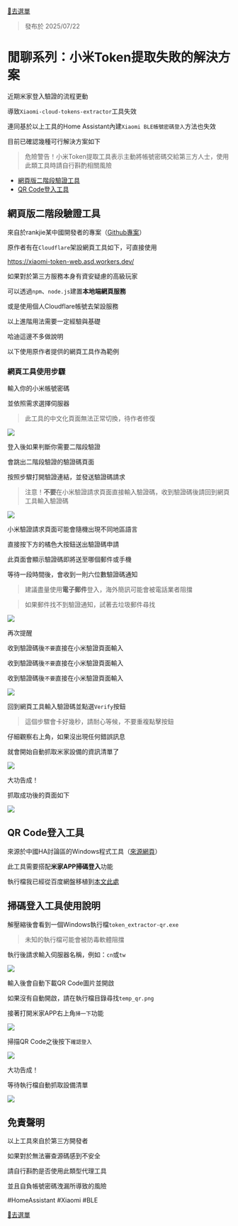 [🧾去選單](../../README.md)

> 發布於 2025/07/22

# 閒聊系列：小米Token提取失敗的解決方案

近期米家登入驗證的流程更動

導致`Xiaomi-cloud-tokens-extractor`工具失效

連同基於以上工具的Home Assistant內建`Xiaomi BLE帳號密碼登入`方法也失效

目前已確認幾種可行解決方案如下

> 危險警告！小米Token提取工具表示主動將帳號密碼交給第三方人士，使用此類工具時請自行斟酌相關風險

- [網頁版二階段驗證工具](#網頁版二階段驗證工具)
- [QR Code登入工具](#qr-code登入工具)

## 網頁版二階段驗證工具

來自於rankjie某中國開發者的專案（[Github專案](https://github.com/rankjie/xiaomi-tokens-web)）

原作者有在`Cloudflare`架設網頁工具如下，可直接使用

https://xiaomi-token-web.asd.workers.dev/

如果對於第三方服務本身有資安疑慮的高級玩家

可以透過`npm`、`node.js`建置**本地端網頁服務**

或是使用個人Cloudflare帳號去架設服務

以上進階用法需要一定經驗與基礎

哈迪這邊不多做說明

以下使用原作者提供的網頁工具作為範例

### 網頁工具使用步驟

輸入你的小米帳號密碼

並依照需求選擇伺服器

> 此工具的中文化頁面無法正常切換，待作者修復

![](attachments/mi_token_webui_0.jpg)

登入後如果判斷你需要二階段驗證

會跳出二階段驗證的驗證碼頁面

按照步驟打開驗證連結，並發送驗證碼請求

> 注意！**不要**在小米驗證請求頁面直接輸入驗證碼，收到驗證碼後請回到網頁工具輸入驗證碼

![](attachments/mi_token_webui_1.jpg)

小米驗證請求頁面可能會隨機出現不同地區語言

直接按下方的橘色大按鈕送出驗證碼申請

此頁面會顯示驗證碼即將送至哪個郵件或手機

等待一段時間後，會收到一則六位數驗證碼通知

> 建議盡量使用**電子郵件**登入，海外簡訊可能會被電話業者阻擋

> 如果郵件找不到驗證通知，試著去垃圾郵件尋找

![](attachments/mi_token_webui_2.jpg)

再次提醒

收到驗證碼後`不要`直接在小米驗證頁面輸入

收到驗證碼後`不要`直接在小米驗證頁面輸入

收到驗證碼後`不要`直接在小米驗證頁面輸入

![](attachments/mi_token_webui_3.jpg)

回到網頁工具輸入驗證碼並點選`Verify`按鈕

> 這個步驟會卡好幾秒，請耐心等候，不要重複點擊按鈕

仔細觀察右上角，如果沒出現任何錯誤訊息

就會開始自動抓取米家設備的資訊清單了

![](attachments/mi_token_webui_4.jpg)

大功告成！

抓取成功後的頁面如下

![](attachments/mi_token_webui_5.jpg)


## QR Code登入工具

來源於中國HA討論區的Windows程式工具（[來源網頁](https://bbs.hassbian.com/thread-29644-1-1.html)）

此工具需要搭配**米家APP掃碼登入**功能

執行檔我已經從百度網盤移植到[本文此處](attachments/token_extractor-qr.zip)

## 掃碼登入工具使用說明

解壓縮後會看到一個Windows執行檔`token_extractor-qr.exe`

> 未知的執行檔可能會被防毒軟體阻擋

執行後請求輸入伺服器名稱，例如：`cn`或`tw`

![](attachments/mi_token_qr_0.png)

輸入後會自動下載QR Code圖片並開啟

如果沒有自動開啟，請在執行檔目錄尋找`temp_qr.png`

接著打開米家APP右上角`掃一下`功能

![](attachments/mi_token_qr_1.jpg)

掃描QR Code之後按下`確認登入`

![](attachments/mi_token_qr_2.jpg)

大功告成！

等待執行檔自動抓取設備清單

![](attachments/mi_token_qr_3.png)

## 免責聲明

以上工具來自於第三方開發者

如果對於無法審查源碼感到不安全

請自行斟酌是否使用此類型代理工具

並且自負帳號密碼洩漏所導致的風險

#HomeAssistant #Xiaomi #BLE

[🧾去選單](../../README.md)